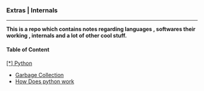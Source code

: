 <h3>Extras | Internals </h3><hr>
<b>This is a repo which contains notes regarding languages , softwares their working , internals and a lot of other cool stuff.</b>
  <br>
 <h4>Table of Content</h4>
   <a href="./python/"> [*] Python </a>
<br>
  <ul>
  <li><a href="./python/GarbageCollection.md " &nbsp &nbsp &nbsp &nbsp &nbsp &nbsp >Garbage Collection</a></li>
  <li><a href="./python/HowDoesItWorks.md " &nbsp &nbsp &nbsp &nbsp &nbsp &nbsp >How Does python work</a></li>
  </ul>
<br>

